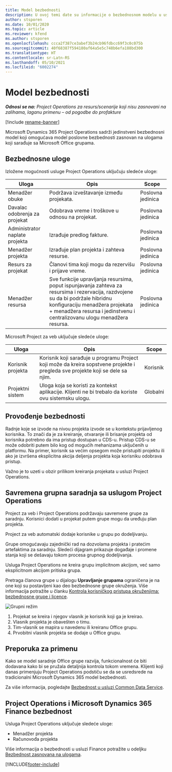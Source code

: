 ```yaml
---
title: Model bezbednosti
description: U ovoj temi date su informacije o bezbednosnom modelu u usluzi Dynamics 365 Project Operations.
author: stsporen
ms.date: 10/01/2020
ms.topic: article
ms.reviewer: kfend
ms.author: stsporen
ms.openlocfilehash: ccca2f387ce3abef3b24cb96fdbcc69f3c0c075b
ms.sourcegitcommit: 40f68387f594180af64a5e5c748b6efa188bd300
ms.translationtype: HT
ms.contentlocale: sr-Latn-RS
ms.lasthandoff: 05/10/2021
ms.locfileid: "6002274"
---
```

# <a name="security-model"></a>Model bezbednosti

_**Odnosi se na:** Project Operations za resurs/scenarije koji nisu zasnovani na zalihama, laganu primenu – od pogodbe do profakture_

[!include [rename-banner](~/includes/cc-data-platform-banner.md)]

Microsoft Dynamics 365 Project Operations sadrži jedinstveni bezbednosni model koji omogućava model poslovne bezbednosti zasnovan na ulogama koji sarađuje sa Microsoft Office grupama. 


## <a name="security-roles"></a>Bezbednosne uloge
Izložene mogućnosti usluge Project Operations uključuju sledeće uloge:

| Uloga                          | Opis                                                                                                                                                                 | Scope |
|-------------------------------|-----------------------------------------------------------------------------------------------------------------------------------------------------------------------------|------|
| Menadžer obuke              | Podržava izveštavanje između projekata.                                                                                                            | Poslovna jedinica              |
| Davalac odobrenja za projekat              | Odobrava vreme i troškove u odnosu na projekat.                                                                                                                              | Poslovna jedinica |
| Administrator naplate projekta | Izrađuje predlog fakture.                                                                                                                                                 | Poslovna jedinica |
| Menadžer projekta               | Izrađuje plan projekta i zahteva resurse.                                                                                                                              | Poslovna jedinica |
| Resurs za projekat              | Članovi tima koji mogu da rezervišu i prijave vreme.                                                                                                          | Poslovna jedinica|
| Menadžer resursa              | Sve funkcije upravljanja resursima, poput ispunjavanja zahteva za resursima i rezervacija, razdvojene su da bi podržale hibridnu konfiguraciju menadžera projekata + menadžera resursa i jedinstvenu i centralizovanu ulogu menadžera resursa. | Poslovna jedinica |


Microsoft Project za veb uključuje sledeće uloge:

| Uloga           | Opis                                                                                                        | Scope  |
|----------------|--------------------------------------------------------------------------------------------------------------------|--------|
| Korisnik projekta   | Korisnik koji sarađuje u programu Project   koji može da kreira sopstvene projekte i pregleda sve projekte koji se dele sa   njim. | Korisnik   |
| Projektni sistem | Uloga koja se koristi za kontekst   aplikacije. Klijenti ne bi trebalo da koriste ovu sistemsku ulogu.                                    | Globalni |

## <a name="security-enforcement"></a>Provođenje bezbednosti
Radnje koje se izvode na nivou projekta izvode se u kontekstu prijavljenog korisnika. To znači da je za kreiranje, otvaranje ili brisanje projekta od korisnika potrebno da ima pristup dostupan u CDS-u. Pristup CDS-u se može odobriti putem bilo kog od mogućih mehanizama uključenih u platformu. Na primer, korisnik sa većim opsegom može pristupiti projektu ili ako je izvršena eksplicitna akcija deljenja projekta koja korisniku odobrava pristup.

Važno je to uzeti u obzir prilikom kreiranja projekata u usluzi Project Operations.

## <a name="modern-group-collaboration-with-project-operations"></a>Savremena grupna saradnja sa uslugom Project Operations
Project za veb i Project Operations podržavaju savremene grupe za saradnju. Korisnici dodati u projekat putem grupe mogu da uređuju plan projekta.

Project za veb automatski dodaje korisnike u grupu po dodeljivanju.

Grupe omogućavaju zajednički rad na dozvolama projekta i pratećim artefaktima za saradnju. Sledeći dijagram prikazuje događaje i promene stanja koji se dešavaju tokom procesa grupnog dodeljivanja.

Usluga Project Operations ne kreira grupu implicitnom akcijom, već samo eksplicitnom akcijom pritiska grupa.

Pretraga članova grupe u dijalogu **Upravljanje grupama** ograničena je na one koji su postavljeni kao deo bezbednosne grupe okruženja. Više informacija potražite u članku [Kontrola korisničkog pristupa okruženjima: bezbednosne grupe i licence](/power-platform/admin/control-user-access).

![Grupni režim](./media/groupsmode.png)

1. Projekat se kreira i njegov vlasnik je korisnik koji ga je kreirao.
2. Vlasnik projekta je obavešten o timu.
3. Tim-vlasnik se mapira u navedenu ili kreiranu Office grupu.
4. Prvobitni vlasnik projekta se dodaje u Office grupu.

## <a name="deployment-recommendation"></a>Preporuka za primenu
Kako se model saradnje Office grupe razvija, funkcionalnost će biti dodavana kako bi se pružala detaljnija kontrola tokom vremena. Klijenti koji danas primenjuju Project Operations podstiču se da se usredsrede na tradicionalni Microsoft Dynamics 365 model bezbednosti.

Za više informacija, pogledajte [Bezbednost u usluzi Common Data Service](/power-platform/admin/wp-security).

## <a name="project-operations-and-microsoft-dynamics-365-finance-security"></a>Project Operations i Microsoft Dynamics 365 Finance bezbednost
Usluga Project Operations uključuje sledeće uloge:

- Menadžer projekta
- Računovođa projekta

Više informacija o bezbednosti u usluzi Finance potražite u odeljku [Bezbednost zasnovana na ulogama](/dynamics365/fin-ops-core/dev-itpro/sysadmin/role-based-security).




[!INCLUDE[footer-include](../includes/footer-banner.md)]